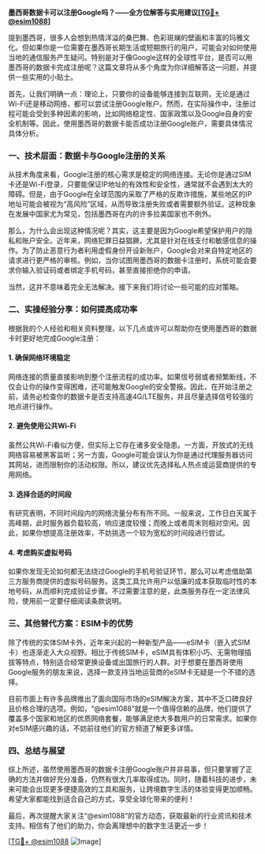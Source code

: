 **墨西哥数据卡可以注册Google吗？——全方位解答与实用建议[[TG💪+ @esim1088](https://t.me/s/esim1088)]**

提到墨西哥，很多人会想到热情洋溢的桑巴舞、色彩斑斓的壁画和丰富的玛雅文化。但如果你是一位需要在墨西哥长期生活或短期旅行的用户，可能会对如何使用当地的通信服务产生疑问。特别是对于像Google这样的全球性平台，是否可以用墨西哥的数据卡完成注册呢？这篇文章将从多个角度为你详细解答这一问题，并提供一些实用的小贴士。

首先，让我们明确一点：理论上，只要你的设备能够连接到互联网，无论是通过Wi-Fi还是移动网络，都可以尝试注册Google账户。然而，在实际操作中，注册过程可能会受到多种因素的影响，比如网络稳定性、国家政策以及Google自身的安全机制等。因此，使用墨西哥的数据卡能否成功注册Google账户，需要具体情况具体分析。

### **一、技术层面：数据卡与Google注册的关系**

从技术角度来看，Google注册的核心需求是稳定的网络连接。无论你是通过SIM卡还是Wi-Fi登录，只要能保证IP地址的有效性和安全性，通常就不会遇到太大的障碍。但是，由于Google在全球范围内采取了严格的反欺诈措施，某些地区的IP地址可能会被视为“高风险”区域，从而导致注册失败或者需要额外验证。这种现象在发展中国家尤为常见，包括墨西哥在内的许多拉美国家也不例外。

那么，为什么会出现这种情况呢？其实，这主要是因为Google希望保护用户的隐私和账户安全。近年来，网络犯罪日益猖獗，尤其是针对在线支付和敏感信息的操作。为了防止恶意行为者利用虚假身份开设新账户，Google会对来自特定地区的请求进行更严格的审核。例如，当你试图用墨西哥的数据卡注册时，系统可能会要求你输入验证码或者绑定手机号码，甚至直接拒绝你的申请。

当然，这并不意味着完全无法解决。接下来我们将讨论一些可能的应对策略。

### **二、实操经验分享：如何提高成功率**

根据我的个人经验和相关资料整理，以下几点或许可以帮助你在使用墨西哥的数据卡时更好地完成Google注册：

#### **1. 确保网络环境稳定**
网络连接的质量直接影响到整个注册流程的成功率。如果信号弱或者频繁断线，不仅会让你的操作变得困难，还可能触发Google的安全警报。因此，在开始注册之前，请务必检查你的数据卡是否支持高速4G/LTE服务，并且尽量选择信号较强的地点进行操作。

#### **2. 避免使用公共Wi-Fi**
虽然公共Wi-Fi看似方便，但实际上它存在诸多安全隐患。一方面，开放式的无线网络容易被黑客监听；另一方面，Google可能会误认为你是通过代理服务器访问其网站，进而限制你的活动权限。所以，建议优先选择私人热点或运营商提供的专用网络。

#### **3. 选择合适的时间段**
有研究表明，不同时间段内的网络流量分布有所不同。一般来说，工作日白天属于高峰期，此时服务器负载较高，响应速度较慢；而晚上或者周末则相对空闲。因此，如果你想提高注册效率，不妨挑选一个较为宽松的时间段进行尝试。

#### **4. 考虑购买虚拟号码**
如果你发现无论如何都无法绕过Google的手机号验证环节，那么可以考虑借助第三方服务商提供的虚拟号码服务。这类工具允许用户以低廉的成本获取临时性的本地号码，从而顺利完成验证步骤。不过需要注意的是，此类服务存在一定法律风险，使用前一定要仔细阅读条款说明。

### **三、其他替代方案：ESIM卡的优势**

除了传统的实体SIM卡外，近年来兴起的一种新型产品——eSIM卡（嵌入式SIM卡）也逐渐走入大众视野。相比于传统SIM卡，eSIM具有体积小巧、无需物理插拔等特点，特别适合经常更换设备或出国旅行的人群。对于想要在墨西哥使用Google服务的朋友来说，选择一款支持当地运营商的eSIM卡无疑是一个不错的选择。

目前市面上有许多品牌推出了面向国际市场的eSIM解决方案，其中不乏口碑良好且价格合理的选项。例如，“@esim1088”就是一个值得信赖的品牌，他们提供了覆盖多个国家和地区的优质网络套餐，能够满足绝大多数用户的日常需求。如果你对eSIM感兴趣的话，不妨前往他们的官方频道了解更多详情。

### **四、总结与展望**

综上所述，虽然使用墨西哥的数据卡注册Google账户并非易事，但只要掌握了正确的方法并做好充分准备，仍然有很大几率取得成功。同时，随着科技的进步，未来可能会出现更多便捷高效的工具和服务，让跨境数字生活的体验变得更加顺畅。希望大家都能找到适合自己的方式，享受全球化带来的便利！

最后，再次提醒大家关注“@esim1088”的官方动态，获取最新的行业资讯和技术支持。相信有了他们的助力，你会离理想中的数字生活更近一步！

[[TG💪+ @esim1088](https://t.me/s/esim1088) ![Image](https://i.postimg.cc/4NQfJmqS/Snipaste-2025-05-13-00-14-12.png)]